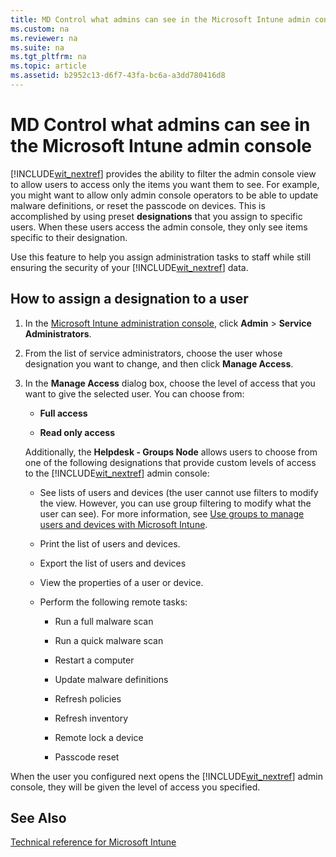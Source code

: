 ```yaml
---
title: MD Control what admins can see in the Microsoft Intune admin console
ms.custom: na
ms.reviewer: na
ms.suite: na
ms.tgt_pltfrm: na
ms.topic: article
ms.assetid: b2952c13-d6f7-43fa-bc6a-a3dd780416d8
---
```

# MD Control what admins can see in the Microsoft Intune admin console
[!INCLUDE[wit_nextref](/includes/wit_nextref_md.md)] provides the ability to filter the admin console view to allow users to access only the items you want them to see. For example, you might want to allow only admin console operators to be able to update malware definitions, or reset the passcode on devices. This is accomplished by using preset **designations** that you assign to specific users. When these users access the admin console, they only see items specific to their designation.

Use this feature to help you assign administration tasks to staff while still ensuring the security of your [!INCLUDE[wit_nextref](/includes/wit_nextref_md.md)] data.

## How to assign a designation to a user

1.  In the [Microsoft Intune administration console](https://manage.microsoft.com), click **Admin** &gt; **Service Administrators**.

2.  From the list of service administrators, choose the user whose designation you want to change, and then click **Manage Access**.

3.  In the **Manage Access** dialog box, choose the level of access that you want to give the selected user. You can choose from:

    -   **Full access**

    -   **Read only access**

    Additionally, the **Helpdesk - Groups Node** allows users to choose from one of the following designations that provide custom levels of access to the [!INCLUDE[wit_nextref](/includes/wit_nextref_md.md)] admin console:

    -   See lists of users and devices (the user cannot use filters to modify the view. However, you can use group filtering to modify what the user can see). For more information, see [Use groups to manage users and devices with Microsoft Intune](use-groups-to-manage-users-and-devices-with-microsoft-intune.md).

    -   Print the list of users and devices.

    -   Export the list of users and devices

    -   View the properties of a user or device.

    -   Perform the following remote tasks:

        -   Run a full malware scan

        -   Run a quick malware scan

        -   Restart a computer

        -   Update malware definitions

        -   Refresh policies

        -   Refresh inventory

        -   Remote lock a device

        -   Passcode reset

When the user you configured next opens the [!INCLUDE[wit_nextref](/includes/wit_nextref_md.md)] admin console, they will be given the level of access you specified.

## See Also
[Technical reference for Microsoft Intune](technical-reference-for-microsoft-intune.md)

